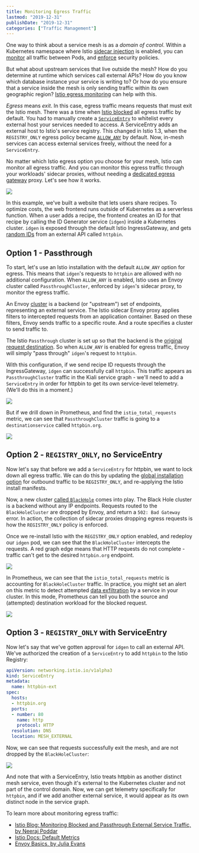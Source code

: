 ```yaml
---
title: Monitoring Egress Traffic
lastmod: "2019-12-31"
publishDate: "2019-12-31"
categories: ["Traffic Management"]
---
```


One way to think about a service mesh is as a *domain of control*. Within a Kubernetes namespace where Istio [sidecar injection](https://istio.io/docs/ops/deployment/architecture/#components) is enabled, you can [monitor](https://istio.io/docs/tasks/observability/) all traffic between Pods, and [enforce](https://istio.io/docs/tasks/security/authorization/authz-http/) security policies.

But what about upstream services that live outside the mesh? How do you determine at runtime which services call external APIs? How do you know which database instance your service is writing to? Or how do you ensure that a service inside the mesh is only sending traffic within its own geographic region? [Istio egress monitoring](https://istio.io/blog/2019/monitoring-external-service-traffic/) can help with this.

*Egress* means *exit*. In this case, egress traffic means requests that must exit the Istio mesh.
There was a time when [Istio blocked](https://archive.istio.io/v1.0/docs/tasks/traffic-management/egress/) all egress traffic by default. You had to manually create a [`ServiceEntry`](https://istio.io/docs/tasks/traffic-management/egress/egress-control/#access-an-external-http-service) to whitelist every external host your services needed to access. A ServiceEntry adds an external host to Istio's service registry. This changed in Istio 1.3, when the `REGISTRY_ONLY` egress policy became [`ALLOW_ANY`](https://istio.io/docs/tasks/traffic-management/egress/egress-control/#envoy-passthrough-to-external-services)  by default. Now, in-mesh services can access external services freely, without the need for a `ServiceEntry`.

No matter which Istio egress option you choose for your mesh, Istio can monitor all egress traffic. And you can monitor this egress traffic through your workloads' sidecar proxies, without needing a [dedicated egress gateway](https://istio.io/docs/tasks/traffic-management/egress/egress-gateway/#use-case) proxy. Let's see how it works.

![](/images/ptbh-diagram.png)

In this example, we've built a website that lets users share recipes. To optimize costs, the web frontend runs outside of Kubernetes as a serverless function. When a user adds a recipe, the frontend creates an ID for that recipe by calling the ID Generator service (`idgen`) inside a Kubernetes cluster. `idgen` is exposed through the default Istio IngressGateway, and gets [random IDs](http://httpbin.org/uuid) from an external API called `httpbin`.

## Option 1 - Passthrough

To start, let's use an Istio installation with the default `ALLOW_ANY` option for egress. This means that `idgen`'s requests to `httpbin` are allowed with no additional configuration. When `ALLOW_ANY` is enabled, Istio uses an Envoy cluster called `PassthroughCluster`, enforced by `idgen`'s sidecar proxy, to monitor the egress traffic.

An Envoy [cluster](https://jvns.ca/blog/2018/10/27/envoy-basics/) is a backend (or "upstream") set of endpoints, representing an external service. The Istio sidecar Envoy proxy applies filters to intercepted requests from an application container. Based on these filters, Envoy sends traffic to a specific route. And a route specifies a cluster to send traffic to.

The Istio `Passthrough` cluster is set up so that the backend is the [original request destination](https://www.envoyproxy.io/docs/envoy/latest/intro/arch_overview/upstream/service_discovery#original-destination). So when `ALLOW_ANY` is enabled for egress traffic, Envoy will simply "pass through" `idgen`'s request to `httpbin`.

With this configuration, if we send recipe ID requests through the IngressGateway, `idgen` can successfully call `httpbin`. This traffic appears as `PassthroughCluster` traffic in the Kiali service graph - we'll need to add a `ServiceEntry` in order for httpbin to get its own service-level telemetry. (We'll do this in a moment.)

![](/images/ptbh-kiali-passthrough.png)

But if we drill down in Prometheus, and find the `istio_total_requests` metric, we can see that `PassthroughCluster` traffic is going to a `destinationservice` called `httpbin.org`.

![](/images/ptbh-prom-passthrough.png)

## Option 2 - `REGISTRY_ONLY`, no ServiceEntry

Now let's say that before we add a `ServiceEntry` for httpbin, we want to lock down all egress traffic. We can do this by updating the [global installation option](https://istio.io/docs/reference/config/installation-options/) for outbound traffic to be `REGISTRY_ONLY`, and re-applying the Istio install manifests.

Now, a new cluster [called `BlackHole`](https://istio.io/blog/2019/monitoring-external-service-traffic/#what-are-blackhole-and-passthrough-clusters) comes into play. The Black Hole cluster is a backend without any IP endpoints. Requests routed to the `BlackHoleCluster` are dropped by Envoy, and return a `502: Bad Gateway` error. In action, the collection of sidecar proxies dropping egress requests is how the `REGISTRY_ONLY` policy is enforced.

Once we re-install Istio with the `REGISTRY_ONLY` option enabled, and redeploy our `idgen` pod, we can see that the `BlackHoleCluster` intercepts the requests. A red graph edge means that HTTP requests do not complete - traffic can't get to the desired `httpbin.org` endpoint.

![](/images/ptbh-kiali-blackhole.png)

In Prometheus, we can see that the `istio_total_requests` metric is accounting for `BlackHoleCluster` traffic. In practice, you might set an alert on this metric to detect attempted [data exfiltration](https://en.wikipedia.org/wiki/Data_exfiltration) by a service in your cluster. In this mode, Prometheus can tell you both the source and (attempted) destination workload for the blocked request.

![](/images/ptbh-prom-blackhole.png)

## Option 3 - `REGISTRY_ONLY` with ServiceEntry

Now let's say that we've gotten approval for `idgen` to call an external API. We've authorized the creation of a `ServiceEntry` to add `httpbin` to the Istio Registry:

```YAML
apiVersion: networking.istio.io/v1alpha3
kind: ServiceEntry
metadata:
  name: httpbin-ext
spec:
  hosts:
  - httpbin.org
  ports:
  - number: 80
    name: http
    protocol: HTTP
  resolution: DNS
  location: MESH_EXTERNAL
```

Now, we can see that requests successfully exit the mesh, and are not dropped by the `BlackHoleCluster`:

![](/images/ptbh-kiali-serviceentry.png)

And note that with a ServiceEntry, Istio treats httpbin as another distinct mesh service, even though it's external to the Kubernetes cluster and not part of the control domain. Now, we can get telemetry specifically for `httpbin`, and if we add another external service, it would appear as its own distinct node in the service graph.

To learn more about monitoring egress traffic:
- [Istio Blog: Monitoring Blocked and Passthrough External Service Traffic, by Neeraj Poddar](https://istio.io/blog/2019/monitoring-external-service-traffic/)
- [Istio Docs: Default Metrics](https://istio.io/docs/reference/config/policy-and-telemetry/metrics/)
- [Envoy Basics, by Julia Evans](https://jvns.ca/blog/2018/10/27/envoy-basics/)